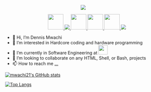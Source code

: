 <p align="center">
  <img src="https://capsule-render.vercel.app/api?text=Hey Everyone!🕹️&animation=fadeIn&type=waving&color=gradient&height=100"/>
</p>

<ul align="center">

  <a href="https://www.instagram.com/dennis_mwachi/">
  <img height="50" src="https://cdn0.iconfinder.com/data/icons/social-media-2475/128/instagram_social_media_social_media_network-512.png"/>
</a>
  
<a href="https://www.linkedin.com/in/dennis-mwachi-a30013216/">
  <img src="https://cdn0.iconfinder.com/data/icons/social-media-2475/128/linkedin_linked_interface_media_social_network-64.png">
</a>

<a href="https://twitter.com/dennis_mwachi">
  <img height="50" src="https://cdn0.iconfinder.com/data/icons/social-media-2475/128/twitter_social_media_social_media_network-512.png">
</a>

<a href="https://wa.me/+254725905958">
  <img height="50" src="https://cdn0.iconfinder.com/data/icons/social-media-2475/128/whatsapp_social_media_social_media_network-512.png">
</a>

<a href="https://www.facebook.com/dennyx.max">
  <img height="50" src="https://cdn0.iconfinder.com/data/icons/social-media-2475/128/facebook_social_media_social_media_network-512.png">
</a>

<a href="https://www.behance.net/dennismwachi">
  <img src="https://cdn0.iconfinder.com/data/icons/social-media-2475/128/behance_business_creative_portfolio_designer-64.png">
</a>
</ul>

- 👋 Hi, I’m Dennis Mwachi
- 👀 I’m interested in Hardcore coding and hardware programming
- 🌱 I’m currently in Software Engineering at <img height="30" src="https://scholarshipupdate.ng/wp-content/uploads/2022/03/ALX-Africa-Career-Catalyst-Programme.png">
- 💞️ I’m looking to collaborate on any HTML, Shell, or Bash, projects
- 📫 How to reach me [...](https://www.linkedin.com/in/dennis-mwachi-a30013216/)

[![mwachi21's GitHub stats](https://github-readme-stats.vercel.app/api?username=mwachi21)](https://github.com/anuraghazra/github-readme-stats)

[![Top Langs](https://github-readme-stats.vercel.app/api/top-langs/?username=mwachi21)](https://github.com/anuraghazra/github-readme-stats)

<!---
mwachi21/mwachi21 is a ✨ special ✨ repository because its `README.md` (this file) appears on your GitHub profile.
You can click the Preview link to take a look at your changes.
--->

